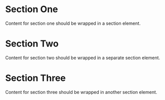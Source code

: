 # Section One

Content for section one should be wrapped in a section element.

# Section Two

Content for section two should be wrapped in a separate section element.

# Section Three

Content for section three should be wrapped in another section element.